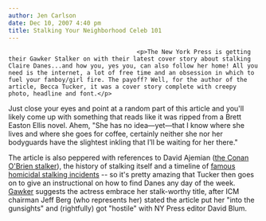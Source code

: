 ```yaml
---
author: Jen Carlson
date: Dec 10, 2007 4:40 pm
title: Stalking Your Neighborhood Celeb 101
---
```


	
										<p>The New York Press is getting their Gawker Stalker on with their latest cover story about stalking Claire Danes...and how you, yes you, can also follow her home! All you need is the internet, a lot of free time and an obsession in which to fuel your fanboy/girl fire. The payoff? Well, for the author of the article, Becca Tucker, it was a cover story complete with creepy photo, headline and font.</p>

<p>Just close your eyes and point at a random part of this article and you&apos;ll likely come up with something that reads like it was ripped from a Brett Easton Ellis novel. Ahem, &quot;She has no idea&#x2014;yet&#x2014;that I know where she lives and where she goes for coffee, certainly neither she nor her bodyguards have the slightest inkling that I&#x2019;ll be waiting for her there.&quot; </p>

<p>The article is also peppered with references to David Ajemian (<a href="https://web.archive.org/web/20160309154709/http://gothamist.com/2007/11/09/conan_stalker_f.php">the Conan O&apos;Brien stalker</a>), the history of stalking itself and a timeline of <a href="https://web.archive.org/web/20160309154709/http://www.nypress.com/20/49/news&amp;columns/feature2.cfm">famous homicidal stalking incidents</a> -- so it&apos;s pretty amazing that Tucker then goes on to give an instructional on how to find Danes any day of the week. <a href="https://web.archive.org/web/20160309154709/http://gawker.com/news/gawker-stalker/icms-jeff-berg-flips-out-on-ny-press-for-violating-claire-danes-331526.php">Gawker</a>  suggests the actress embrace her stalk-worthy title, after ICM chairman Jeff Berg (who represents her) stated the article put her &quot;into the gunsights&quot; and (rightfully) got &quot;hostile&quot; with NY Press editor David Blum. </p>					
										
									
				